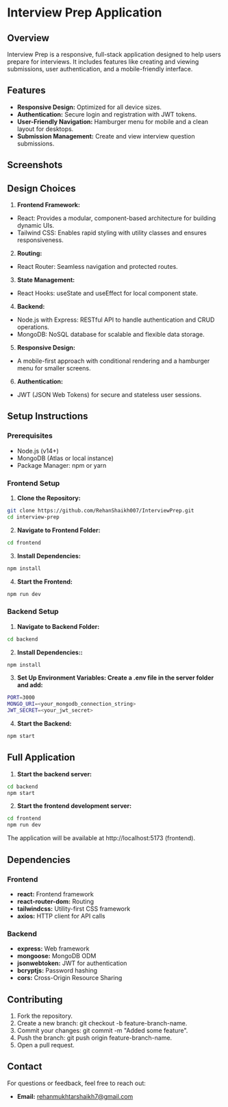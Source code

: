 # Interview Prep Application
## Overview
Interview Prep is a responsive, full-stack application designed to help users prepare for interviews. It includes features like creating and viewing submissions, user authentication, and a mobile-friendly interface.
## Features
- **Responsive Design:** Optimized for all device sizes.
- **Authentication:** Secure login and registration with JWT tokens.
- **User-Friendly Navigation:** Hamburger menu for mobile and a clean layout for desktops.
- **Submission Management:** Create and view interview question submissions.

## Screenshots


## Design Choices
1. **Frontend Framework:**
- React: Provides a modular, component-based architecture for building dynamic UIs.
- Tailwind CSS: Enables rapid styling with utility classes and ensures responsiveness.
2. **Routing:**
- React Router: Seamless navigation and protected routes.
3. **State Management:**
- React Hooks: useState and useEffect for local component state.
4. **Backend:**
- Node.js with Express: RESTful API to handle authentication and CRUD operations.
- MongoDB: NoSQL database for scalable and flexible data storage.
5. **Responsive Design:**
- A mobile-first approach with conditional rendering and a hamburger menu for smaller screens.
6. **Authentication:**
- JWT (JSON Web Tokens) for secure and stateless user sessions.

## Setup Instructions
### Prerequisites
- Node.js (v14+)
- MongoDB (Atlas or local instance)
- Package Manager: npm or yarn
### Frontend Setup
1. **Clone the Repository:**
``` bash
git clone https://github.com/RehanShaikh007/InterviewPrep.git
cd interview-prep
```
2. **Navigate to Frontend Folder:**
``` bash
cd frontend
```
3. **Install Dependencies:**
``` bash
npm install
```
4. **Start the Frontend:**
``` bash
npm run dev
```
### Backend Setup
1. **Navigate to Backend Folder:**
``` bash
cd backend
```
2. **Install Dependencies::**
``` bash
npm install
```
3. **Set Up Environment Variables: Create a .env file in the server folder and add:**
``` bash
PORT=3000
MONGO_URI=<your_mongodb_connection_string>
JWT_SECRET=<your_jwt_secret>
```
4. **Start the Backend:**
``` bash
npm start
```

## Full Application
1. **Start the backend server:**
``` bash
cd backend
npm start
```
2. **Start the frontend development server:**
``` bash
cd frontend
npm run dev
```
The application will be available at http://localhost:5173 (frontend).

## Dependencies
### Frontend
- **react:** Frontend framework
- **react-router-dom:** Routing
- **tailwindcss:** Utility-first CSS framework
- **axios:** HTTP client for API calls
### Backend
- **express:** Web framework
- **mongoose:** MongoDB ODM
- **jsonwebtoken:** JWT for authentication
- **bcryptjs:** Password hashing
- **cors:** Cross-Origin Resource Sharing

## Contributing
1. Fork the repository.
2. Create a new branch: git checkout -b feature-branch-name.
3. Commit your changes: git commit -m "Added some feature".
4. Push the branch: git push origin feature-branch-name.
5. Open a pull request.

## Contact
For questions or feedback, feel free to reach out:
- **Email:** rehanmukhtarshaikh7@gmail.com
